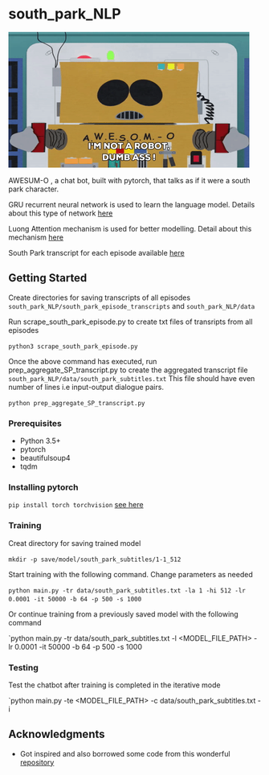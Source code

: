 # south_park_NLP
![AWESUM-O](https://github.com/Sujit27/south_park_NLP/blob/master/AWESUM-O.gif)

AWESUM-O , a chat bot, built with pytorch, that talks as if it were a south park character. 

GRU recurrent neural network is used to learn the language model. Details about this type of network [here](https://towardsdatascience.com/understanding-gru-networks-2ef37df6c9be)

Luong Attention mechanism is used for better modelling. Detail about this mechanism [here](https://blog.floydhub.com/attention-mechanism/)

South Park transcript for each episode available [here](https://southpark.fandom.com/wiki/Portal:Scripts)

## Getting Started
Create directories for saving transcripts of all episodes `south_park_NLP/south_park_episode_transcripts` and `south_park_NLP/data`

Run scrape_south_park_episode.py to create txt files of transripts from all episodes

`python3 scrape_south_park_episode.py`

Once the above command has executed, run prep_aggregate_SP_transcript.py to create the aggregated transcript file `south_park_NLP/data/south_park_subtitles.txt`
This file should have even number of lines i.e input-output dialogue pairs.

`python prep_aggregate_SP_transcript.py`

### Prerequisites

* Python 3.5+
* pytorch
* beautifulsoup4
* tqdm

### Installing pytorch

`pip install torch torchvision` [see here](https://pytorch.org/)

### Training
Creat directory for saving trained model 

`mkdir -p save/model/south_park_subtitles/1-1_512`

Start training with the following command. Change parameters as needed

`python main.py -tr data/south_park_subtitles.txt -la 1 -hi 512 -lr 0.0001 -it 50000 -b 64 -p 500 -s 1000`

Or continue training from a previously saved model with the following command

`python main.py -tr data/south_park_subtitles.txt -l <MODEL_FILE_PATH> -lr 0.0001 -it 50000 -b 64 -p 500 -s 1000

### Testing
Test the chatbot after training is completed in the iterative mode

`python main.py -te <MODEL_FILE_PATH> -c data/south_park_subtitles.txt -i

## Acknowledgments

* Got inspired and also borrowed some code from this wonderful [repository](https://github.com/ywk991112/pytorch-chatbot)
